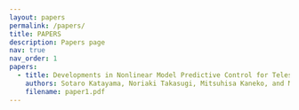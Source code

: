 ```yaml
---
layout: papers
permalink: /papers/
title: PAPERS
description: Papers page
nav: true
nav_order: 1
papers:
  - title: Developments in Nonlinear Model Predictive Control for Telescopic-Wheeled-Legged Robot Tachyon 3
    authors: Sotaro Katayama, Noriaki Takasugi, Mitsuhisa Kaneko, and Masaya Kinoshita
    filename: paper1.pdf
---
```



